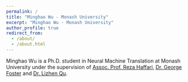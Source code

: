 ```yaml
---
permalink: /
title: "Minghao Wu - Monash University"
excerpt: "Minghao Wu - Monash University"
author_profile: true
redirect_from: 
  - /about/
  - /about.html
---
```


Minghao Wu is a Ph.D. student in Neural Machine Translation at Monash University under the supervision of [Assoc. Prof. Reza Haffari](https://users.monash.edu.au/~gholamrh/), [Dr. George Foster](http://www.iro.umontreal.ca/~foster/) and [Dr. Lizhen Qu](https://research.monash.edu/en/persons/lizhen-qu).